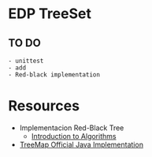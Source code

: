 # EDP TreeSet

## TO DO
    - unittest
    - add
    - Red-black implementation

# Resources

  - Implementacion Red-Black Tree
    - [Introduction to Algorithms](https://mcube.lab.nycu.edu.tw/~cfung/docs/books/cormen2001algorithms.pdf)
  - [TreeMap Official Java Implementation](https://github.com/openjdk/jdk/blob/master/src/java.base/share/classes/java/util/TreeMap.java)
